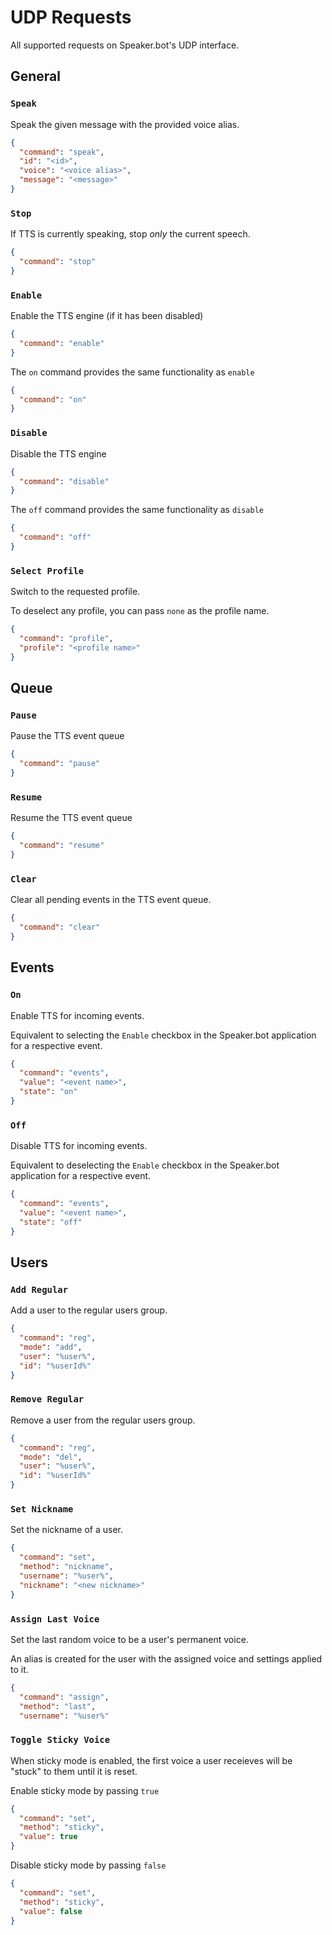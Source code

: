 # UDP Requests

All supported requests on Speaker.bot's UDP interface.

## General

### `Speak`
Speak the given message with the provided voice alias.

```json [Example]
{
  "command": "speak",
  "id": "<id>",
  "voice": "<voice alias>",
  "message": "<message>"
}
```

### `Stop`
If TTS is currently speaking, stop *only* the current speech.

```json [Example]
{
  "command": "stop"
}
```

### `Enable`
Enable the TTS engine (if it has been disabled)

```json [Example]
{
  "command": "enable"
}
```

The `on` command provides the same functionality as `enable`

```json [Example]
{
  "command": "on"
}
```

### `Disable`
Disable the TTS engine

```json [Example]
{
  "command": "disable"
}
```

The `off` command provides the same functionality as `disable`

```json [Example]
{
  "command": "off"
}
```

### `Select Profile`
Switch to the requested profile.

To deselect any profile, you can pass `none` as the profile name.

```json [Example]
{
  "command": "profile",
  "profile": "<profile name>"
}
```


## Queue

### `Pause`
Pause the TTS event queue

```json [Example]
{
  "command": "pause"
}
```

### `Resume`
Resume the TTS event queue

```json [Example]
{
  "command": "resume"
}
```

### `Clear`
Clear all pending events in the TTS event queue.

```json [Example]
{
  "command": "clear"
}
```

## Events

### `On`
Enable TTS for incoming events.

Equivalent to selecting the `Enable` checkbox in the Speaker.bot application for a respective event.

```json [Example]
{
  "command": "events",
  "value": "<event name>",
  "state": "on"
}
```

### `Off`
Disable TTS for incoming events.

Equivalent to deselecting the `Enable` checkbox in the Speaker.bot application for a respective event.

```json [Example]
{
  "command": "events",
  "value": "<event name>",
  "state": "off"
}
```

## Users

### `Add Regular`
Add a user to the regular users group.

```json [Example]
{
  "command": "reg",
  "mode": "add",
  "user": "%user%",
  "id": "%userId%"
}
```

### `Remove Regular`
Remove a user from the regular users group.

```json [Example]
{
  "command": "reg",
  "mode": "del",
  "user": "%user%",
  "id": "%userId%"
}
```

### `Set Nickname`
Set the nickname of a user.

```json [Example]
{
  "command": "set",
  "method": "nickname",
  "username": "%user%",
  "nickname": "<new nickname>"
}
```

### `Assign Last Voice`
Set the last random voice to be a user's permanent voice.

An alias is created for the user with the assigned voice and settings applied to it.

```json [Example]
{
  "command": "assign",
  "method": "last",
  "username": "%user%"
```

### `Toggle Sticky Voice`
When sticky mode is enabled, the first voice a user receieves will be "stuck" to them until it is reset.

Enable sticky mode by passing `true`
```json [Example]
{
  "command": "set",
  "method": "sticky",
  "value": true
}
```

Disable sticky mode by passing `false`
```json [Example]
{
  "command": "set",
  "method": "sticky",
  "value": false
}
```